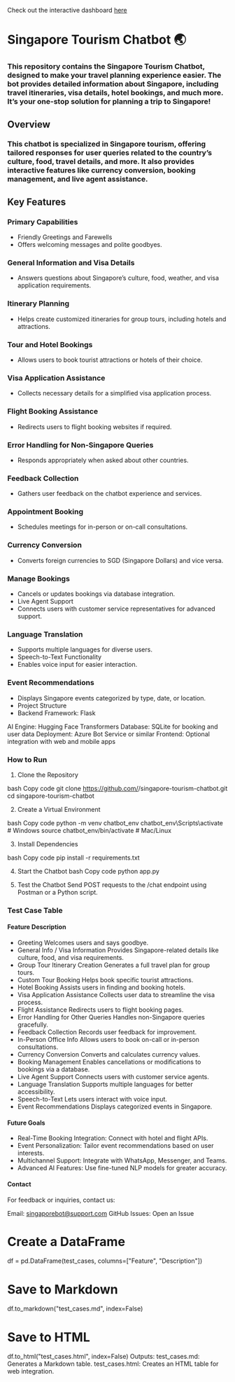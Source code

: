 Check out the interactive dashboard [here]([https://your-dashboard-link.com](https://web-chat.global.assistant.watson.appdomain.cloud/preview.html?backgroundImageURL=https%3A%2F%2Fau-syd.assistant.watson.cloud.ibm.com%2Fpublic%2Fimages%2Fupx-73ea27ea-633a-41a7-a617-b681a7293dcd%3A%3A0344fd36-6663-4470-8707-83b249f186a1&integrationID=0b2ffeee-c52f-4298-a5ec-e5509c695336&region=au-syd&serviceInstanceID=73ea27ea-633a-41a7-a617-b681a7293dcd))

# Singapore Tourism Chatbot 🌏
### This repository contains the Singapore Tourism Chatbot, designed to make your travel planning experience easier. The bot provides detailed information about Singapore, including travel itineraries, visa details, hotel bookings, and much more. It’s your one-stop solution for planning a trip to Singapore!

## Overview
### This chatbot is specialized in Singapore tourism, offering tailored responses for user queries related to the country’s culture, food, travel details, and more. It also provides interactive features like currency conversion, booking management, and live agent assistance.

## Key Features
### Primary Capabilities
- Friendly Greetings and Farewells
- Offers welcoming messages and polite goodbyes.

### General Information and Visa Details

- Answers questions about Singapore’s culture, food, weather, and visa application requirements.

### Itinerary Planning
- Helps create customized itineraries for group tours, including hotels and attractions.

### Tour and Hotel Bookings
- Allows users to book tourist attractions or hotels of their choice.

### Visa Application Assistance

- Collects necessary details for a simplified visa application process.

### Flight Booking Assistance
- Redirects users to flight booking websites if required.

### Error Handling for Non-Singapore Queries
- Responds appropriately when asked about other countries.

### Feedback Collection
- Gathers user feedback on the chatbot experience and services.

### Appointment Booking
- Schedules meetings for in-person or on-call consultations.

### Currency Conversion
- Converts foreign currencies to SGD (Singapore Dollars) and vice versa.

### Manage Bookings
- Cancels or updates bookings via database integration.
- Live Agent Support
- Connects users with customer service representatives for advanced support.

### Language Translation
- Supports multiple languages for diverse users.
- Speech-to-Text Functionality
- Enables voice input for easier interaction.

### Event Recommendations
- Displays Singapore events categorized by type, date, or location.
- Project Structure
- Backend Framework: Flask

AI Engine: Hugging Face Transformers
Database: SQLite for booking and user data
Deployment: Azure Bot Service or similar
Frontend: Optional integration with web and mobile apps

### How to Run
1. Clone the Repository

bash
Copy code
git clone https://github.com/<your-username>/singapore-tourism-chatbot.git
cd singapore-tourism-chatbot

2. Create a Virtual Environment

bash
Copy code
python -m venv chatbot_env
chatbot_env\Scripts\activate  # Windows
source chatbot_env/bin/activate  # Mac/Linux

3. Install Dependencies

bash
Copy code
pip install -r requirements.txt

4. Start the Chatbot
bash
Copy code
python app.py

5. Test the Chatbot
Send POST requests to the /chat endpoint using Postman or a Python script.

### Test Case Table
#### Feature	Description
- Greeting	Welcomes users and says goodbye.
- General Info / Visa Information	Provides Singapore-related details like culture, food, and visa requirements.
- Group Tour Itinerary Creation	Generates a full travel plan for group tours.
- Custom Tour Booking	Helps book specific tourist attractions.
- Hotel Booking	Assists users in finding and booking hotels.
- Visa Application Assistance	Collects user data to streamline the visa process.
- Flight Assistance	Redirects users to flight booking pages.
- Error Handling for Other Queries	Handles non-Singapore queries gracefully.
- Feedback Collection	Records user feedback for improvement.
- In-Person Office Info	Allows users to book on-call or in-person consultations.
- Currency Conversion	Converts and calculates currency values.
- Booking Management	Enables cancellations or modifications to bookings via a database.
- Live Agent Support	Connects users with customer service agents.
- Language Translation	Supports multiple languages for better accessibility.
- Speech-to-Text	Lets users interact with voice input.
- Event Recommendations	Displays categorized events in Singapore.

#### Future Goals
- Real-Time Booking Integration: Connect with hotel and flight APIs.
- Event Personalization: Tailor event recommendations based on user interests.
- Multichannel Support: Integrate with WhatsApp, Messenger, and Teams.
- Advanced AI Features: Use fine-tuned NLP models for greater accuracy.

#### Contact
For feedback or inquiries, contact us:

Email: singaporebot@support.com
GitHub Issues: Open an Issue

# Create a DataFrame
df = pd.DataFrame(test_cases, columns=["Feature", "Description"])

# Save to Markdown
df.to_markdown("test_cases.md", index=False)

# Save to HTML
df.to_html("test_cases.html", index=False)
Outputs:
test_cases.md: Generates a Markdown table.
test_cases.html: Creates an HTML table for web integration.
